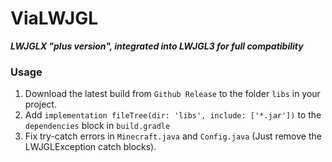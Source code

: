 # ViaLWJGL

***LWJGLX "plus version", integrated into LWJGL3 for full compatibility***

### Usage
1. Download the latest build from `Github Release` to the folder `libs` in your project.
2. Add `implementation fileTree(dir: 'libs', include: ['*.jar'])` to the `dependencies` block in `build.gradle`
3. Fix try-catch errors in `Minecraft.java` and `Config.java` (Just remove the LWJGLException catch blocks). 